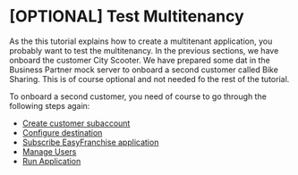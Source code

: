 # [OPTIONAL] Test Multitenancy

As the this tutorial explains how to create a multitenant application, you probably want to test the multitenancy. In the previous sections, we have onboard the customer City Scooter. We have prepared some dat in the Business Partner mock server to onboard a second customer called Bike Sharing. This is of course optional and not needed fo the rest of the tutorial.

To onboard a second customer, you need of course to go through the following steps again:
* [Create customer subaccount](../create-consumer-subaccount/README.md)
* [Configure destination](../configure-destination/README.md)
* [Subscribe EasyFranchise application](../subscribe-easyfranchise-app/README.md)
* [Manage Users](../manage-users/README.md)
* [Run Application](../run-application/README.md)
